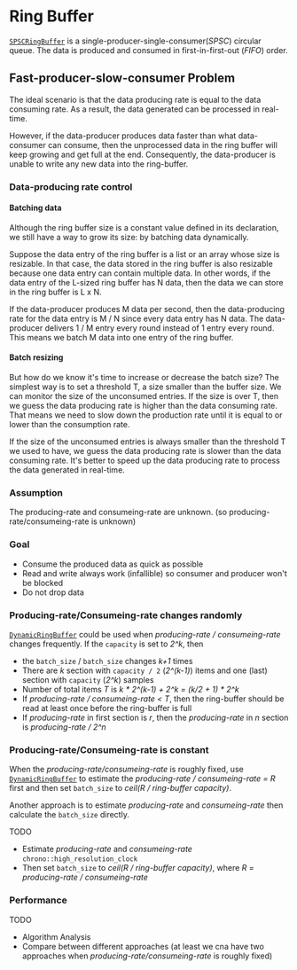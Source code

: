 # Ring Buffer

[`SPSCRingBuffer`][ring_buffer] is a single-producer-single-consumer(*SPSC*) circular queue. The data is produced and consumed in first-in-first-out (*FIFO*) order.

## Fast-producer-slow-consumer Problem

The ideal scenario is that the data producing rate is equal to the data consuming rate. As a result, the data generated can be processed in real-time.

However, if the data-producer produces data faster than what data-consumer can consume, then the unprocessed data in the ring buffer will keep growing and get full at the end. Consequently, the data-producer is unable to write any new data into the ring-buffer.

### Data-producing rate control

#### Batching data

Although the ring buffer size is a constant value defined in its declaration, we still have a way to grow its size: by batching data dynamically.

Suppose the data entry of the ring buffer is a list or an array whose size is resizable. In that case, the data stored in the ring buffer is also resizable because one data entry can contain multiple data. In other words, if the data entry of the L-sized ring buffer has N data, then the data we can store in the ring buffer is L x N.

If the data-producer produces M data per second, then the data-producing rate for the data entry is M / N since every data entry has N data. The data-producer delivers 1 / M entry every round instead of 1 entry every round. This means we batch M data into one entry of the ring buffer.

#### Batch resizing

But how do we know it's time to increase or decrease the batch size? The simplest way is to set a threshold T, a size smaller than the buffer size. We can monitor the size of the unconsumed entries. If the size is over T, then we guess the data producing rate is higher than the data consuming rate. That means we need to slow down the production rate until it is equal to or lower than the consumption rate.

If the size of the unconsumed entries is always smaller than the threshold T we used to have, we guess the data producing rate is slower than the data consuming rate. It's better to speed up the data producing rate to process the data generated in real-time.

### Assumption

The producing-rate and consumeing-rate are unknown. (so producing-rate/consumeing-rate is unknown)

### Goal

- Consume the produced data as quick as possible
- Read and write always work (infallible) so consumer and producer won't be blocked
- Do not drop data

### Producing-rate/Consumeing-rate changes randomly

[`DynamicRingBuffer`][dyn_ring_buffer] could be used when *producing-rate / consumeing-rate* changes frequently. If the `capacity` is set to *2^k*, then
- the `batch_size` / `batch_size` changes *k+1* times
- There are *k* section with `capacity / 2` (*2^(k-1)*) items and one (last) section with `capacity` (*2^k*) samples
- Number of total items *T* is _k * 2^(k-1) +  2^k = (k/2 + 1) * 2^k_
- If *producing-rate / consumeing-rate < T*, then the ring-buffer should be read at least once before the ring-buffer is full
- If *producing-rate* in first section is *r*, then the *producing-rate* in *n* section is *producing-rate / 2^n*

### Producing-rate/Consumeing-rate is constant

When the *producing-rate/consumeing-rate* is roughly fixed, use [`DynamicRingBuffer`][dyn_ring_buffer] to estimate the *producing-rate / consumeing-rate = R* first and then set `batch_size` to *ceil(R / ring-buffer capacity)*.

Another approach is to estimate *producing-rate* and *consumeing-rate* then calculate the `batch_size` directly.

TODO

- Estimate *producing-rate* and *consumeing-rate* `chrono::high_resolution_clock`
- Then set `batch_size` to *ceil(R / ring-buffer capacity)*, where *R = producing-rate / consumeing-rate*

### Performance

TODO

- Algorithm Analysis
- Compare between different approaches (at least we cna have two approaches when *producing-rate/consumeing-rate* is roughly fixed)

[ring_buffer]: ring_buffer.h
[dyn_ring_buffer]: dynamic_ring_buffer.h
